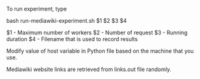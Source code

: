 To run experiment, type

bash run-mediawiki-experiment.sh $1 $2 $3 $4

$1 - Maximum number of workers
$2 - Number of request
$3 - Running duration
$4 - Filename that is used to record results

Modify value of host variable in Python file based on the machine that you use. 

Mediawiki website links are retrieved from links.out file randomly.
